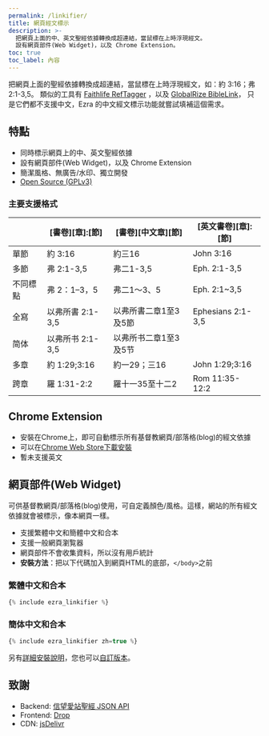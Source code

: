 ```yaml
---
permalink: /linkifier/
title: 網頁經文標示
description: >-
  把網頁上面的中、英文聖經依據轉換成超連結，當鼠標在上時浮現經文。
  設有網頁部件(Web Widget)，以及 Chrome Extension。
toc: true
toc_label: 內容
---
```

把網頁上面的聖經依據轉換成超連結，當鼠標在上時浮現經文，如：約 3:16；弗 2:1-3,5。
類似的工具有 [Faithlife RefTagger](https://faithlife.com/products/reftagger)
，以及 [GlobalRize BibleLink](https://www.globalrize.org/about-globalrize/what-we-do/bible-link/)，
只是它們都不支援中文，Ezra 的中文經文標示功能就嘗試填補這個需求。

## 特點

* 同時標示網頁上的中、英文聖經依據
* 設有網頁部件(Web Widget)，以及 Chrome Extension
* 簡潔風格、無廣告/水印、獨立開發
* [Open Source (GPLv3)](https://github.com/KenHung/Ezra)

### 主要支援格式

<table class="unchanged rich-diff-level-one">
	<thead>
		<tr>
			<th></th>
			<th>[書卷][章]:[節]</th>
			<th>[書卷][中文章][節]</th>
			<th>[英文書卷][章]:[節]</th>
		</tr>
	</thead>
	<tbody>
		<tr>
			<td>單節</td>
			<td>約 3:16</td>
			<td>約三16</td>
			<td>John 3:16</td>
		</tr>
		<tr>
			<td>多節</td>
			<td>弗 2:1-3,5</td>
			<td>弗二1-3,5</td>
			<td>Eph. 2:1-3,5</td>
		</tr>
		<tr>
			<td>不同標點</td>
			<td>弗 2：1–3，5</td>
			<td>弗二1～3、5</td>
			<td>Eph. 2:1~3,5</td>
		</tr>
		<tr>
			<td>全寫</td>
			<td>以弗所書 2:1-3,5</td>
			<td>以弗所書二章1至3及5節</td>
			<td>Ephesians 2:1-3,5</td>
		</tr>
		<tr>
			<td>简体</td>
			<td>以弗所书 2:1-3,5</td>
			<td>以弗所书二章1至3及5节</td>
			<td></td>
		</tr>
		<tr>
			<td>多章</td>
			<td>約 1:29;3:16</td>
			<td>約一29；三16</td>
			<td>John 1:29;3:16</td>
		</tr>
		<tr>
			<td>跨章</td>
			<td>羅 1:31-2:2</td>
			<td>羅十一35至十二2</td>
			<td>Rom 11:35-12:2</td>
		</tr>
	</tbody>
</table>

## Chrome Extension

* 安裝在Chrome上，即可自動標示所有基督教網頁/部落格(blog)的經文依據
* 可以在[Chrome Web Store下載安裝](https://chrome.google.com/webstore/detail/ezra-%E5%8D%B3%E6%99%82%E8%81%96%E7%B6%93%E6%9F%A5%E8%A8%BD/malpgijpleaapnkjihoacpbkkodkmjgg?hl=zh-TW&gl=HK)
* 暫未支援英文

## 網頁部件(Web Widget)

可供基督教網頁/部落格(blog)使用，可自定義顏色/風格。這樣，網站的所有經文依據就會被標示，像本網頁一樣。

* 支援繁體中文和簡體中文和合本
* 支援一般網頁瀏覧器
* 網頁部件不會收集資料，所以沒有用戶統計
* **安裝方法**：把以下代碼加入到網頁HTML的底部，```</body>```之前

### 繁體中文和合本

```javascript
{% include ezra_linkifier %}
```

### 簡体中文和合本

```javascript
{% include ezra_linkifier zh=true %}
```

另有[詳細安裝說明](https://github.com/KenHung/Ezra/wiki/%E8%A9%B3%E7%B4%B0%E5%AE%89%E8%A3%9D%E8%AA%AA%E6%98%8E)，您也可以[自訂版本](https://github.com/KenHung/Ezra/releases)。

## 致謝

* Backend: [信望愛站聖經 JSON API](https://bible.fhl.net/json/)
* Frontend: [Drop](http://github.hubspot.com/drop/docs/welcome)
* CDN: [jsDelivr](https://www.jsdelivr.com/)
